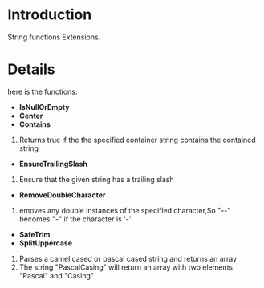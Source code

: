 # Introduction #

String functions Extensions.


# Details #

here is the functions:
  * **IsNullOrEmpty**
  * **Center**
  * **Contains**
  1. Returns true if the the specified container string contains the contained string
  * **EnsureTrailingSlash**
  1. Ensure that the given string has a trailing slash
  * **RemoveDoubleCharacter**
  1. emoves any double instances of the specified character,So "--" becomes "-" if the character is '-'
  * **SafeTrim**
  * **SplitUppercase**
  1. Parses a camel cased or pascal cased string and returns an array
  1. The string "PascalCasing" will return an array with two elements "Pascal" and "Casing"